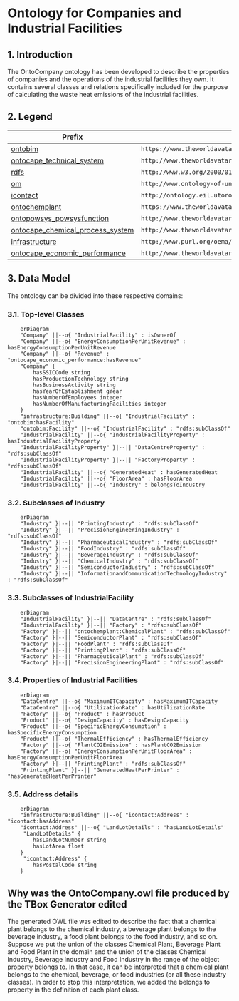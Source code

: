 # Ontology for Companies and Industrial Facilities
## 1. Introduction
The OntoCompany ontology has been developed to describe the properties of companies and the operations of the industrial facilities they own. It contains several classes and relations specifically included for the purpose of calculating the waste heat emissions of the industrial facilities.

## 2. Legend
| Prefix                                                                                                                  | Namespace                                           |
|---------------------------------------------------------------------------------------------------------------------------|--------------------------------------------------------------|
| [ontobim](https://github.com/cambridge-cares/TheWorldAvatar/tree/main/JPS_Ontology/ontology/ontobim)                      | `https://www.theworldavatar.com/kg/ontobim/` |
| [ontocape_technical_system](https://github.com/cambridge-cares/TheWorldAvatar/blob/main/JPS_Ontology/ontology/ontocape/upper_level/technical_system.owl) | `http://www.theworldavatar.com/ontology/ontocape/upper_level/technical_system.owl#`     |
| [rdfs](https://www.w3.org/TR/rdf12-schema/)                      | `http://www.w3.org/2000/01/rdf-schema#` |
| [om](https://github.com/HajoRijgersberg/OM)                      | `http://www.ontology-of-units-of-measure.org/resource/om-2/` |
| [icontact](http://ontology.eil.utoronto.ca/icontact.html)                      | `http://ontology.eil.utoronto.ca/icontact.owl#` |
| [ontochemplant](https://github.com/cambridge-cares/TheWorldAvatar/tree/main/JPS_Ontology/ontology/ontochemplant)                      | `https://www.theworldavatar.com/kg/ontochemplant/` |
| [ontopowsys_powsysfunction](https://github.com/cambridge-cares/TheWorldAvatar/blob/main/JPS_Ontology/ontology/ontopowsys/PowSysFunction.owl) | `http://www.theworldavatar.com/kg/ontopowsys/powsysfunction/` | 
| [ontocape_chemical_process_system](https://github.com/cambridge-cares/TheWorldAvatar/tree/main/JPS_Ontology/ontology/ontocape/chemical_process_system/CPS_realization/plant.owl) | `http://www.theworldavatar.com/ontology/ontocape/chemicalprocesssystem/cpsrealization/plant/` |
| [infrastructure](https://innoweb.mondragon.edu/ontologies/oema/infrastructure/1.1/index-en.html) | `http://www.purl.org/oema/infrastructure/` |
| [ontocape_economic_performance](https://github.com/cambridge-cares/TheWorldAvatar/blob/main/JPS_Ontology/ontology/ontocape/chemical_process_system/CPS_performance/economic_performance.owl) | `http://www.theworldavatar.com/kg/ontocape/chemicalprocesssystem/cpsperformance/economicperformance/hasRevenue` | 

## 3. Data Model
The ontology can be divided into these respective domains:

### 3.1. Top-level Classes

```mermaid
    erDiagram
    "Company" ||--o{ "IndustrialFacility" : isOwnerOf
    "Company" ||--o{ "EnergyConsumptionPerUnitRevenue" : hasEnergyConsumptionPerUnitRevenue
    "Company" ||--o{ "Revenue" : "ontocape_economic_performance:hasRevenue"
    "Company" {
        hasSSICCode string
        hasProductionTechnology string
        hasBusinessActivity string
        hasYearOfEstablishment gYear
        hasNumberOfEmployees integer
        hasNumberOfManufacturingFacilities integer
    }
    "infrastructure:Building" ||--o{ "IndustrialFacility" : "ontobim:hasFacility"
    "ontobim:Facility" ||--o{ "IndustrialFacility" : "rdfs:subClassOf"
    "IndustrialFacility" ||--o{ "IndustrialFacilityProperty" : hasIndustrialFacilityProperty
    "IndustrialFacilityProperty" }|--|| "DataCentreProperty" : "rdfs:subClassOf"
    "IndustrialFacilityProperty" }|--|| "FactoryProperty" : "rdfs:subClassOf"
    "IndustrialFacility" ||--o{ "GeneratedHeat" : hasGeneratedHeat
    "IndustrialFacility" ||--o{ "FloorArea" : hasFloorArea
    "IndustrialFacility" ||--o{ "Industry" : belongsToIndustry
```

### 3.2. Subclasses of Industry

```mermaid
    erDiagram
    "Industry" }|--|| "PrintingIndustry" : "rdfs:subClassOf"
    "Industry" }|--|| "PrecisionEngineeringIndustry" : "rdfs:subClassOf"
    "Industry" }|--|| "PharmaceuticalIndustry" : "rdfs:subClassOf"
    "Industry" }|--|| "FoodIndustry" : "rdfs:subClassOf"
    "Industry" }|--|| "BeverageIndustry" : "rdfs:subClassOf"
    "Industry" }|--|| "ChemicalIndustry" : "rdfs:subClassOf"
    "Industry" }|--|| "SemiconductorIndustry" : "rdfs:subClassOf"
    "Industry" }|--|| "InformationandCommunicationTechnologyIndustry" : "rdfs:subClassOf"
```

### 3.3. Subclasses of IndustrialFacility

```mermaid
    erDiagram
    "IndustrialFacility" }|--|| "DataCentre" : "rdfs:subClassOf"
    "IndustrialFacility" }|--|| "Factory" : "rdfs:subClassOf"
    "Factory" }|--|| "ontochemplant:ChemicalPlant" : "rdfs:subClassOf"
    "Factory" }|--|| "SemiconductorPlant" : "rdfs:subClassOf"
    "Factory" }|--|| "FoodPlant" : "rdfs:subClassOf"
    "Factory" }|--|| "PrintingPlant" : "rdfs:subClassOf"
    "Factory" }|--|| "PharmaceuticalPlant" : "rdfs:subClassOf"
    "Factory" }|--|| "PrecisionEngineeringPlant" : "rdfs:subClassOf"
```



### 3.4. Properties of Industrial Facilities

```mermaid
    erDiagram
    "DataCentre" ||--o{ "MaximumITCapacity" : hasMaximumITCapacity
    "DataCentre" ||--o{ "UtilizationRate" : hasUtilizationRate
    "Factory" ||--o{ "Product" : hasProduct
    "Product" ||--o{ "DesignCapacity" : hasDesignCapacity
    "Product" ||--o{ "SpecificEnergyConsumption" : hasSpecificEnergyConsumption
    "Product" ||--o{ "ThermalEfficiency" : hasThermalEfficiency
    "Factory" ||--o{ "PlantCO2Emission" : hasPlantCO2Emission
    "Factory" ||--o{ "EnergyConsumptionPerUnitFloorArea" : hasEnergyConsumptionPerUnitFloorArea
    "Factory" }|--|| "PrintingPlant" : "rdfs:subClassOf"
    "PrintingPlant" }|--|| "GeneratedHeatPerPrinter" : "hasGeneratedHeatPerPrinter"
```

### 3.5. Address details

```mermaid
    erDiagram
    "infrastructure:Building" ||--o{ "icontact:Address" : "icontact:hasAddress"
    "icontact:Address" ||--o{ "LandLotDetails" : "hasLandLotDetails"
     "LandLotDetails" {
        hasLandLotNumber string
        hasLotArea float
    }
     "icontact:Address" {
        hasPostalCode string
    }

```


## Why was the OntoCompany.owl file produced by the TBox Generator edited ##

The generated OWL file was edited to describe the fact that a chemical plant belongs to the chemical industry, a beverage plant belongs to the beverage industry, a food plant belongs to the food industry, and so on. Suppose we put the union of the classes Chemical Plant, Beverage Plant and Food Plant in the domain and the union of the classes Chemical Industry, Beverage Industry and Food Industry in the range of the object property belongs to. In that case, it can be interpreted that a chemical plant belongs to the chemical, beverage, or food industries (or all these industry classes). In order to stop this interpretation, we added the belongs to property in the definition of each plant class.
